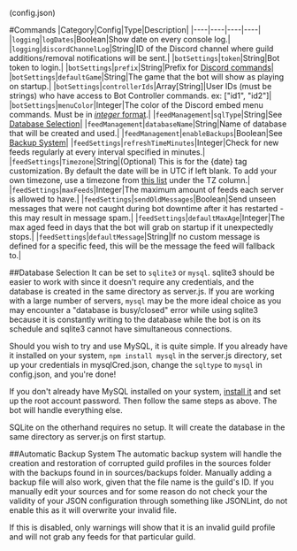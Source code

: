 (config.json)

#Commands
|Category|Config|Type|Description|
|----|----|----|----|
|`logging`|`logDates`|Boolean|Show date on every console log.|
|`logging`|`discordChannelLog`|String|ID of the Discord channel where guild additions/removal notifications will be sent.|
|`botSettings`|`token`|String|Bot token to login.|
|`botSettings`|`prefix`|String|Prefix for [Discord commands](https://github.com/synzen/Discord.RSS/wiki/Discord-Commands)|
|`botSettings`|`defaultGame`|String|The game that the bot will show as playing on startup.|
|`botSettings`|`controllerIds`|Array[String]|User IDs (must be strings) who have access to Bot Controller commands. ex: ["id1", "id2"]|
|`botSettings`|`menuColor`|Integer|The color of the Discord embed menu commands. Must be in [*integer* format](https://www.shodor.org/stella2java/rgbint.html).|
|`feedManagement`|`sqlType`|String|See [Database Selection](#database-selection)|
|`feedManagement`|`databaseName`|String|Name of database that will be created and used.|
|`feedManagement`|`enableBackups`|Boolean|See [Backup System](#automatic-backup-system)|
|`feedSettings`|`refreshTimeMinutes`|Integer|Check for new feeds regularly at every interval specified in minutes.|
|`feedSettings`|`Timezone`|String|(Optional) This is for the {date} tag customization. By default the date will be in UTC if left blank. To add your own timezone, use a timezone from [this list](https://en.wikipedia.org/wiki/List_of_tz_database_time_zones) under the TZ column.|
|`feedSettings`|`maxFeeds`|Integer|The maximum amount of feeds each server is allowed to have.|
|`feedSettings`|`sendOldMessages`|Boolean|Send unseen messages that were not caught during bot downtime after it has restarted - this may result in message spam.|
|`feedSettings`|`defaultMaxAge`|Integer|The max aged feed in days that the bot will grab on startup if it unexpectedly stops.|
|`feedSettings`|`defaultMessage`|String|If no custom message is defined for a specific feed, this will be the message the feed will fallback to.|

##Database Selection
It can be set to `sqlite3` or `mysql`. sqlite3 should be easier to work with since it doesn't require any credentials, and the database is created in the same directory as server.js. If you are working with a large number of servers, `mysql` may be the more ideal choice as you may encounter a "database is busy/closed" error while using sqlite3 because it is constantly writing to the database while the bot is on its schedule and sqlite3 cannot have simultaneous connections.

Should you wish to try and use MySQL, it is quite simple. If you already have it installed on your system, `npm install mysql` in the server.js directory, set up your credentials in mysqlCred.json, change the `sqltype` to `mysql` in config.json, and you're done!

If you don't already have MySQL installed on your system, [install it](https://dev.mysql.com/downloads/mysql/) and set up the root account password. Then follow the same steps as above. The bot will handle everything else.

SQLite on the otherhand requires no setup. It will create the database in the same directory as server.js on first startup.

##Automatic Backup System
The automatic backup system will handle the creation and restoration of corrupted guild profiles in the sources folder with the backups found in in sources/backups folder. Manually adding a backup file will also work, given that the file name is the guild's ID. If you manually edit your sources and for some reason do not check your the validity of your JSON configuration through something like JSONLint, do not enable this as it will overwrite your invalid file.

If this is disabled, only warnings will show that it is an invalid guild profile and will not grab any feeds for that particular guild.